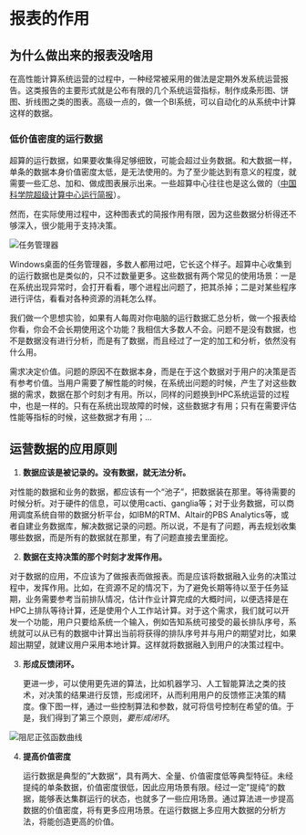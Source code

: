 # 报表的作用



## 为什么做出来的报表没啥用

在高性能计算系统运营的过程中，一种经常被采用的做法是定期外发系统运营报告。这类报告的主要形式就是公布有限的几个系统运营指标，制作成条形图、饼图、折线图之类的图表。高级一点的，做一个BI系统，可以自动化的从系统中计算这样的数据。



### 低价值密度的运行数据



超算的运行数据，如果要收集得足够细致，可能会超过业务数据。和大数据一样，单条的数据本身价值密度太低，是无法使用的。为了至少能达到有意义的程度，就需要一些汇总、加和、做成图表展示出来。一些超算中心往往也是这么做的（[中国科学院超级计算中心运行简报](http://cscgrid.cas.cn/hjjs/yxjb1/)）。

然而，在实际使用过程中，这种图表式的简报作用有限，因为这些数据分析得还不够深入，很少能用于支持决策。

![任务管理器](http://osivibnve.bkt.clouddn.com/17-8-1/72679902.jpg)

Windows桌面的任务管理器，多数人都用过吧，它长这个样子。超算中心收集到的运行数据也是类似的，只不过数量更多。这些数据有两个常见的使用场景：一是在系统出现异常时，会打开看看，哪个进程出问题了，把其杀掉；二是对某些程序进行评估，看看对各种资源的消耗怎么样。

我们做一个思想实验，如果有人每周对你电脑的运行数据汇总分析，做一个报表给你看，你会不会长期使用这个功能？我相信大多数人不会。问题不是没有数据，也不是数据没有进行分析，而是有了数据，而且经过了一定的加工和分析，依然没有什么用。

需求决定价值。问题的原因不在数据本身，而是在于这个数据对于用户的决策是否有参考价值。当用户需要了解性能的时候，在系统出问题的时候，产生了对这些数据的需求，数据在那个时刻才有用。所以，同样的问题换到HPC系统运营的过程中，也是一样的。只有在系统出现故障的时候，这些数据才有用；只有在需要评估性能等指标的时候，这些数据才有用；...



## 运营数据的应用原则





1. **数据应该是被记录的。没有数据，就无法分析。**

  对性能的数据和业务的数据，都应该有一个“池子”，把数据装在那里。等待需要的时候分析。对于硬件的信息，可以使用cacti、ganglia等；对于业务数据，可以商用调度系统自带的数据分析平台，如IBM的RTM、Altair的PBS Analytics等，或者自建业务数据库，解决数据记录的问题。所以说，不是有了问题，再去规划收集哪些数据，而是所有的数据就在那里，有了问题直接去里面挖。

2. **数据在支持决策的那个时刻才发挥作用。**

  对于数据的应用，不应该为了做报表而做报表。而是应该将数据融入业务的决策过程中，发挥作用。比如，在资源不足的情况下，为了避免长期等待以至于任务延期，业务需要参考当前排队情况，估计作业计算完成的大概时间，以便选择是在HPC上排队等待计算，还是使用个人工作站计算。对于这个需求，我们就可以开发一个功能，用户只要给系统一个输入，例如告知系统可接受的最长排队序号，系统就可以从已有的数据中计算出当前将获得的排队序号并与用户的期望对比，如果超出期望，就建议用户采用本地计算。这样就将数据融入到用户的决策过程中。

3. **形成反馈闭环。**

   更进一步，可以使用更先进的算法，比如机器学习、人工智能算法之类的技术，对决策的结果进行反馈，形成闭环，从而利用用户的反馈修正决策的精度。像下图一样，通过一些控制算法和参数，就可将信号控制在希望的值。于是，我们得到了第三个原则，*要形成闭环*。

![阻尼正弦函数曲线](http://osivibnve.bkt.clouddn.com/17-8-1/42153436.jpg)

4. **提高价值密度**

   运行数据是典型的”大数据“，具有两大、全量、价值密度低等典型特征。未经提纯的单条数据，价值密度很低，因此应用场景有限。经过一定”提纯“的数据，能够表达集群运行的状态，也就多了一些应用场景。通过算法进一步提高数据的价值密度，将有更多应用场景。在运行数据上多应用大数据的分析方法，将能创造更高的价值。